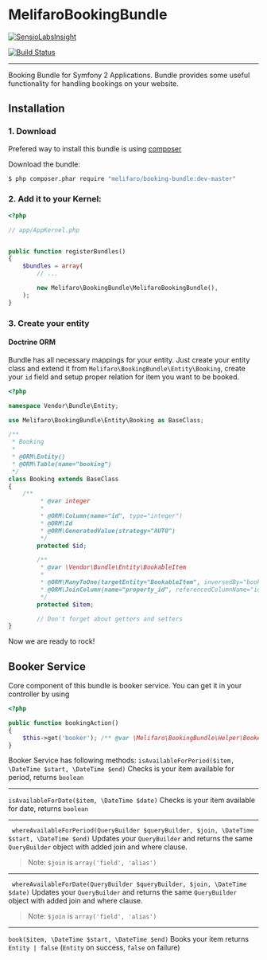 MelifaroBookingBundle
=============
[![SensioLabsInsight](https://insight.sensiolabs.com/projects/077bcf9f-3153-423b-bd97-dd580ab81d4c/big.png)](https://insight.sensiolabs.com/projects/077bcf9f-3153-423b-bd97-dd580ab81d4c)

[![Build Status](https://travis-ci.org/me1ifaro/MelifaroBookingBundle.svg?branch=master)](https://travis-ci.org/me1ifaro/MelifaroBookingBundle)

-------------

Booking Bundle for Symfony 2 Applications. Bundle provides some useful functionality for handling bookings
on your website.


Installation
-------------

### 1. Download
Prefered way to install this bundle is using [composer](http://getcomposer.org)

Download the bundle:
```bash
$ php composer.phar require "melifaro/booking-bundle:dev-master"
```
### 2. Add it to your Kernel:

```php
<?php

// app/AppKernel.php


public function registerBundles()
{
    $bundles = array(
        // ...

        new Melifaro\BookingBundle\MelifaroBookingBundle(),
    );
}
```
### 3. Create your entity

#### Doctrine ORM
Bundle has all necessary mappings for your entity. Just create your entity class and extend it from
```Melifaro\BookingBundle\Entity\Booking```, create your ```id``` field and setup proper relation for
item you want to be booked.

```php
<?php

namespace Vendor\Bundle\Entity;

use Melifaro\BookingBundle\Entity\Booking as BaseClass;

/**
 * Booking
 *
 * @ORM\Entity()
 * @ORM\Table(name="booking")
 */
class Booking extends BaseClass
{
    /**
         * @var integer
         *
         * @ORM\Column(name="id", type="integer")
         * @ORM\Id
         * @ORM\GeneratedValue(strategy="AUTO")
         */
        protected $id;

        /**
         * @var \Vendor\Bundle\Entity\BookableItem
         *
         * @ORM\ManyToOne(targetEntity="BookableItem", inversedBy="bookings")
         * @ORM\JoinColumn(name="property_id", referencedColumnName="id")
         */
        protected $item;

        // Don't forget about getters and setters
}

```

Now we are ready to rock!

Booker Service
--------------

Core component of this bundle is booker service. You can get it in your controller by using
```php
<?php

public function bookingAction()
{
    $this->get('booker'); /** @var \Melifaro\BookingBundle\Helper\Booker */
}
```

Booker Service has following methods: ``` isAvailableForPeriod($item, \DateTime $start, \DateTime $end) ``` Checks is your item available for period,
returns ```boolean```

---

``` isAvailableForDate($item, \DateTime $date) ``` Checks is your item available for date, returns ```boolean```

---

``` whereAvailableForPeriod(QueryBuilder $queryBuilder, $join, \DateTime $start, \DateTime $end)``` Updates your
```QueryBuilder``` and returns the same ```QueryBuilder``` object with added join and where clause.
> Note: ```$join``` is ```array('field', 'alias')```

---

``` whereAvailableForDate(QueryBuilder $queryBuilder, $join, \DateTime $date)``` Updates your
```QueryBuilder``` and returns the same ```QueryBuilder``` object with added join and where clause.
> Note: ```$join``` is ```array('field', 'alias')```

---

``` book($item, \DateTime $start, \DateTime $end) ``` Books your item returns ```Entity | false``` (```Entity```
on success, ```false``` on failure)